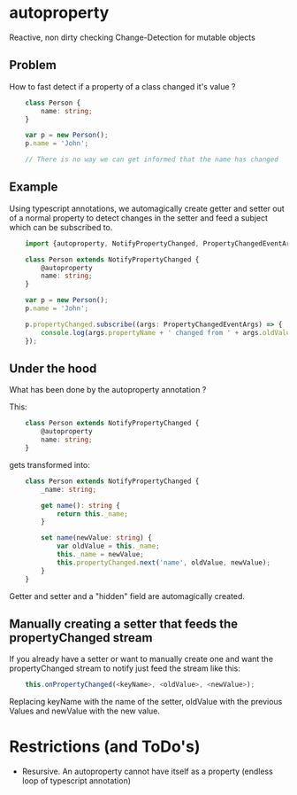 # autoproperty
Reactive, non dirty checking Change-Detection for mutable objects

## Problem
How to fast detect if a property of a class changed it's value ?
```typescript
    class Person {
        name: string;
    }

    var p = new Person();
    p.name = 'John';

    // There is no way we can get informed that the name has changed
```

## Example
Using typescript annotations, we automagically create getter and setter out of a normal property to detect changes in the setter and feed a subject which can be subscribed to.
```typescript
    import {autoproperty, NotifyPropertyChanged, PropertyChangedEventArgs, PropertyChangedEventArgsGeneric} from 'autoproperty';

    class Person extends NotifyPropertyChanged {
        @autoproperty
        name: string;
    }

    var p = new Person();
    p.name = 'John';

    p.propertyChanged.subscribe((args: PropertyChangedEventArgs) => {
        console.log(args.propertyName + ' changed from ' + args.oldValue + ' to ' + args.newValue);
    });
```

## Under the hood
What has been done by the autoproperty annotation ?

This:
```typescript
    class Person extends NotifyPropertyChanged {
        @autoproperty
        name: string;
    }
```
gets transformed into:
```typescript
    class Person extends NotifyPropertyChanged {
        _name: string;

        get name(): string {
            return this._name;
        }

        set name(newValue: string) {
            var oldValue = this._name;
            this._name = newValue;
            this.propertyChanged.next('name', oldValue, newValue);
        }
    }
```
Getter and setter and a "hidden" field are automagically created.

## Manually creating a setter that feeds the propertyChanged stream
If you already have a setter or want to manually create one and want the propertyChanged stream to notify just feed the
stream like this:
```typescript
    this.onPropertyChanged(<keyName>, <oldValue>, <newValue>);
```
Replacing keyName with the name of the setter, oldValue with the previous Values and newValue with the new value.

# Restrictions (and ToDo's)
* Resursive. An autoproperty cannot have itself as a property (endless loop of typescript annotation)